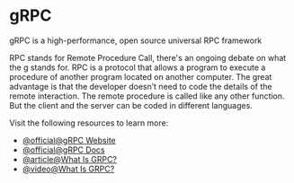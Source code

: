 # gRPC

gRPC is a high-performance, open source universal RPC framework

RPC stands for Remote Procedure Call, there's an ongoing debate on what the g stands for. RPC is a protocol that allows a program to execute a procedure of another program located on another computer. The great advantage is that the developer doesn’t need to code the details of the remote interaction. The remote procedure is called like any other function. But the client and the server can be coded in different languages.

Visit the following resources to learn more:

- [@official@gRPC Website](https://grpc.io/)
- [@official@gRPC Docs](https://grpc.io/docs/)
- [@article@What Is GRPC?](https://www.wallarm.com/what/the-concept-of-grpc)
- [@video@What Is GRPC?](https://www.youtube.com/watch?v=hVrwuMnCtok)
